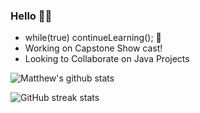 ### Hello 👋🏼
- while(true) continueLearning(); 🧠                                  
- Working on Capstone Show cast!  
- Looking to Collaborate on Java Projects   
                                                                         
![Matthew's github stats](https://github-readme-stats.vercel.app/api?username=Mdbaker19&show_icons=true&theme=radical)   

![GitHub streak stats](https://github-readme-streak-stats.herokuapp.com/?user=Mdbaker19)

